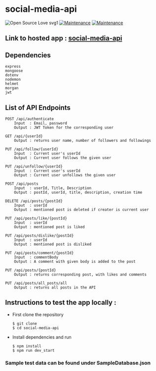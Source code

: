 # social-media-api

![Open Source Love svg1](https://badges.frapsoft.com/os/v1/open-source.svg?v=103)
[![Maintenance](https://img.shields.io/badge/Maintained-yes-green.svg)](https://github.com/RisHaV-IITKGP/social-media-api)
[![Maintenance](https://img.shields.io/badge/Maintained-yes-green.svg)](https://social-media-api-8vix.onrender.com)

## Link to hosted app : [social-media-api](https://github.com/RisHaV-IITKGP/social-media-api)

## Dependencies

    express
    mongoose 
    dotenv 
    nodemon 
    helmet
    morgan 
    jwt

## List of API Endpoints

    POST /api/authenticate
        Input  : Email, password
        Output : JWT Token for the corresponding user

    GET /api/{userId}
        Output : returns user name, number of followers and followings

    PUT /api/follow/{userId}
        Input  : Current user's userId
        Output : Current user follows the given user

    PUT /api/unfollow/{userId}
        Input  : Current user's userId
        Output : Current user unfollows the given user

    POST /api/posts
        Input  : userId, Title, Description
        Output : postId, userId, title, description, creation time

    DELETE /api/posts/{postId}
        Input  : userId
        Output : mentioned post is deleted if creater is current user

    PUT /api/posts/like/{postId}
        Input  : userId
        Output : mentioned post is liked

    PUT /api/posts/dislike/{postId}
        Input  : userId
        Output : mentioned post is disliked

    PUT /api/posts/comment/{postId}
        Input  : commentBody
        Output : A comment with given body is added to the post
    
    PUT /api/posts/{postId}
        Output : returns corresponding post, with likes and comments

    PUT /api/posts/all_posts/all
        Output : returns all posts in the API


## Instructions to test the app locally :

* First clone the repository
  
      $ git clone
      $ cd social-media-api
* Install dependencies and run

      $ npm install
      $ npm run dev_start


### Sample test data can be found under SampleDatabase.json